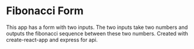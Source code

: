# Fibonacci Form
This app has a form with two inputs.
The two inputs take two numbers and outputs the fibonacci sequence between these two numbers.
Created with create-react-app and express for api.